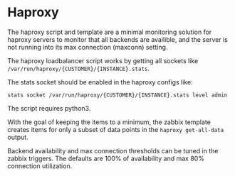 <!-- [This file is part of the zabbix-agent-osso package] -->

# Haproxy

The haproxy script and template are a minimal monitoring solution for haproxy
servers to monitor that all backends are availible, and the server is not
running into its max connection (maxconn) setting.

The haproxy loadbalancer script works by getting all sockets like
`/var/run/haproxy/{CUSTOMER}/{INSTANCE}.stats`.

The stats socket should be enabled in the haproxy configs like:
```
stats socket /var/run/haproxy/{CUSTOMER}/{INSTANCE}.stats level admin
```
The script requires python3.

With the goal of keeping the items to a minimum, the zabbix template creates
items for only a subset of data points in the `haproxy get-all-data` output.

Backend availability and max connection thresholds can be tuned in the zabbix
triggers. The defaults are 100% of availability and max 80% connection
utilization.
